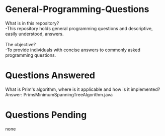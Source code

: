 # General-Programming-Questions
What is in this repository? <br/>
  -This repository holds general programming questions and descriptive, easily understood, answers.<br/> 
  <br/>
The objective?  <br/>
  -To provide individuals with concise answers to commonly asked programming questions. <br/>
# Questions Answered
  What is Prim's algorithm, where is it applicable and how is it implemented? <br/>
  Answer: PrimsMinimumSpanningTreeAlgorithm.java <br/>
  
# Questions Pending
  none
